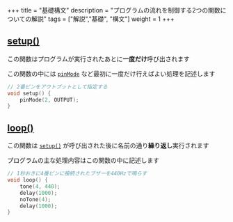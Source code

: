 +++
title = "基礎構文"
description = "プログラムの流れを制御する2つの関数についての解説"
tags = ["解説","基礎", "構文"]
weight = 1
+++

## [setup()](https://www.arduino.cc/reference/en/language/structure/sketch/setup/)

この関数はプログラムが実行されたあとに**一度だけ**呼び出されます

この関数の中には [`pinMode`](/software/embedded-functions/pinmode) など最初に一度だけ行えばよい処理を記述します

```c++
// 2番ピンをアウトプットとして指定する
void setup() {
    pinMode(2, OUTPUT);
}
```

## [loop()](https://www.arduino.cc/reference/en/language/structure/sketch/loop/)

この関数は [`setup()`](#setup) が呼び出された後に名前の通り**繰り返し**実行されます

プログラムの主な処理内容はこの関数の中に記述します

```c++
// 1秒おきに4番ピンに接続されたブザーを440Hzで鳴らす
void loop() {
    tone(4, 440);
    delay(1000);
    noTone(4);
    delay(1000);
}
```
